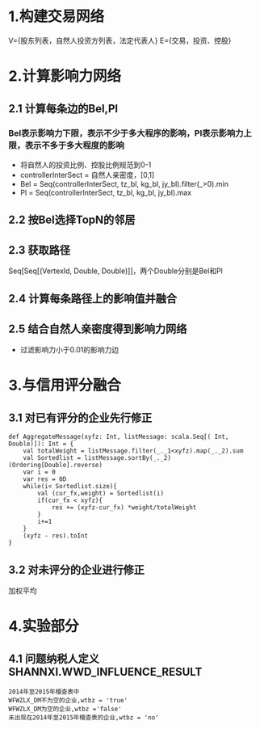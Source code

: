 # 1.构建交易网络
V={股东列表，自然人投资方列表，法定代表人}
E={交易，投资、控股}
# 2.计算影响力网络
## 2.1 计算每条边的Bel,Pl
### Bel表示影响力下限，表示不少于多大程序的影响，Pl表示影响力上限，表示不多于多大程度的影响

 - 将自然人的投资比例、控股比例规范到0-1
 - controllerInterSect = 自然人亲密度，[0,1]
 - Bel =  Seq(controllerInterSect, tz_bl, kg_bl, jy_bl).filter(_>0).min
 - Pl = Seq(controllerInterSect, tz_bl, kg_bl, jy_bl).max

## 2.2 按Bel选择TopN的邻居
## 2.3 获取路径 
Seq[Seq[(VertexId, Double, Double)]]，两个Double分别是Bel和Pl
## 2.4 计算每条路径上的影响值并融合
## 2.5 结合自然人亲密度得到影响力网络

 - 过滤影响力小于0.01的影响力边

# 3.与信用评分融合
## 3.1 对已有评分的企业先行修正

    def AggregateMessage(xyfz: Int, listMessage: scala.Seq[( Int, Double)]): Int = {
        val totalWeight = listMessage.filter(_._1<xyfz).map(_._2).sum
        val Sortedlist = listMessage.sortBy(_._2)(Ordering[Double].reverse)
        var i = 0
        var res = 0D
        while(i< Sortedlist.size){
            val (cur_fx,weight) = Sortedlist(i)
            if(cur_fx < xyfz){
                res += (xyfz-cur_fx) *weight/totalWeight
            }
            i+=1
        }
        (xyfz - res).toInt
    }
## 3.2 对未评分的企业进行修正
加权平均
# 4.实验部分
## 4.1 问题纳税人定义 SHANNXI.WWD_INFLUENCE_RESULT


    2014年至2015年稽查表中
    WFWZLX_DM不为空的企业,wtbz = 'true'
    WFWZLX_DM为空的企业,wtbz ='false'
    未出现在2014年至2015年稽查表的企业,wtbz = 'no'